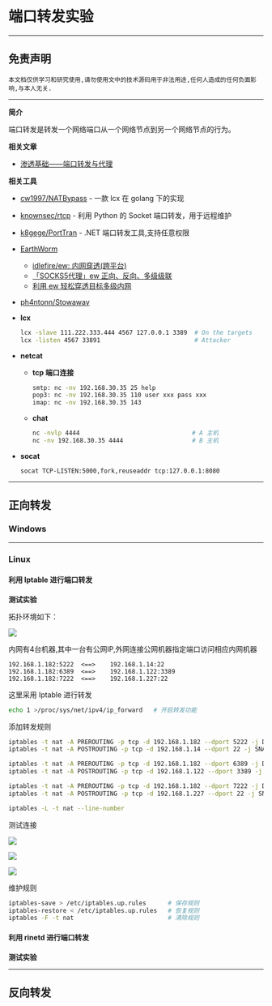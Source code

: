 # 端口转发实验

---

## 免责声明

`本文档仅供学习和研究使用,请勿使用文中的技术源码用于非法用途,任何人造成的任何负面影响,与本人无关.`

---

**简介**

端口转发是转发一个网络端口从一个网络节点到另一个网络节点的行为。

**相关文章**
- [渗透基础——端口转发与代理](https://www.4hou.com/posts/PQMA)

**相关工具**
- [cw1997/NATBypass](https://github.com/cw1997/NATBypass) - 一款 lcx 在 golang 下的实现
- [knownsec/rtcp](https://github.com/knownsec/rtcp) - 利用 Python 的 Socket 端口转发，用于远程维护
- [k8gege/PortTran](https://github.com/k8gege/PortTran) - .NET 端口转发工具,支持任意权限
- [EarthWorm](http://rootkiter.com/EarthWorm/)
    - [idlefire/ew: 内网穿透(跨平台)](https://github.com/idlefire/ew)
    - [「SOCKS5代理」ew 正向、反向、多级级联](https://ai-sewell.me/2018/SOCKS5%E4%BB%A3%E7%90%86-ew-%E6%AD%A3%E5%90%91-%E5%8F%8D%E5%90%91-%E5%A4%9A%E7%BA%A7%E7%BA%A7%E8%81%94/)
    - [利用 ew 轻松穿透目标多级内网](https://klionsec.github.io/2017/08/05/ew-tunnel/)
- [ph4ntonn/Stowaway](https://github.com/ph4ntonn/Stowaway)

- **lcx**
    ```bash
    lcx -slave 111.222.333.444 4567 127.0.0.1 3389  # On the targets
    lcx -listen 4567 33891                          # Attacker
    ```

- **netcat**
    - **tcp 端口连接**
        ```bash
        smtp: nc -nv 192.168.30.35 25 help
        pop3: nc -nv 192.168.30.35 110 user xxx pass xxx
        imap: nc -nv 192.168.30.35 143
        ```

    - **chat**
        ```bash
        nc -nvlp 4444                               # A 主机
        nc -nv 192.168.30.35 4444                   # B 主机
        ```

- **socat**
    ```
    socat TCP-LISTEN:5000,fork,reuseaddr tcp:127.0.0.1:8080
    ```

---

## 正向转发

### Windows


---

### Linux

#### 利用 Iptable 进行端口转发

**测试实验**

拓扑环境如下：

![](../../../../../assets/img/Security/RedTeam/后渗透/实验/端口转发实验/1.png)

内网有4台机器,其中一台有公网IP,外网连接公网机器指定端口访问相应内网机器
```
192.168.1.182:5222  <==>    192.168.1.14:22
192.168.1.182:6389  <==>    192.168.1.122:3389
192.168.1.182:7222  <==>    192.168.1.227:22
```

这里采用 Iptable 进行转发
```bash
echo 1 >/proc/sys/net/ipv4/ip_forward   # 开启转发功能
```

添加转发规则
```bash
iptables -t nat -A PREROUTING -p tcp -d 192.168.1.182 --dport 5222 -j DNAT --to-destination 192.168.1.14:22
iptables -t nat -A POSTROUTING -p tcp -d 192.168.1.14 --dport 22 -j SNAT --to-source 192.168.1.182

iptables -t nat -A PREROUTING -p tcp -d 192.168.1.182 --dport 6389 -j DNAT --to-destination 192.168.1.122:3389
iptables -t nat -A POSTROUTING -p tcp -d 192.168.1.122 --dport 3389 -j SNAT --to-source 192.168.1.182

iptables -t nat -A PREROUTING -p tcp -d 192.168.1.182 --dport 7222 -j DNAT --to-destination 192.168.1.227:22
iptables -t nat -A POSTROUTING -p tcp -d 192.168.1.227 --dport 22 -j SNAT --to-source 192.168.1.182

iptables -L -t nat --line-number
```

测试连接

![](../../../../../assets/img/Security/RedTeam/后渗透/实验/端口转发实验/2.png)

![](../../../../../assets/img/Security/RedTeam/后渗透/实验/端口转发实验/3.png)

![](../../../../../assets/img/Security/RedTeam/后渗透/实验/端口转发实验/4.png)

维护规则
```bash
iptables-save > /etc/iptables.up.rules      # 保存规则
iptables-restore < /etc/iptables.up.rules   # 恢复规则
iptables -F -t nat                          # 清除规则
```

#### 利用 rinetd 进行端口转发

**测试实验**

---

## 反向转发
